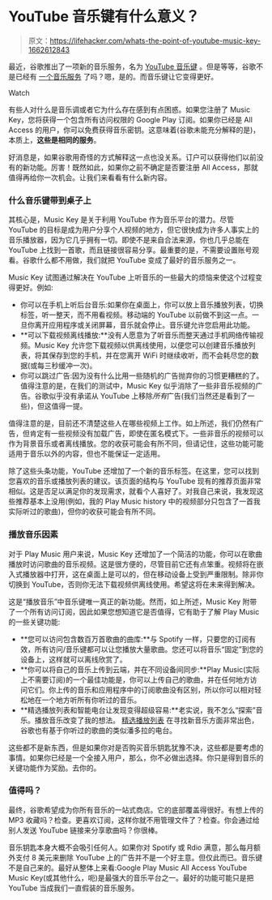 # YouTube 音乐键有什么意义？

> 原文：<https://lifehacker.com/whats-the-point-of-youtube-music-key-1662612843>

最近，谷歌推出了一项新的音乐服务，名为 [YouTube 音乐键](https://www.youtube.com/musickey) 。但是等等，谷歌不是已经有 [一个音乐服务](https://lifehacker.com/google-music-all-access-should-it-be-your-new-streamin-506977460) 了吗？嗯，是的。而音乐键让它变得更好。

Watch

有些人对什么是音乐调或者它为什么存在感到有点困惑。如果您注册了 Music Key，您将获得一个包含所有访问权限的 Google Play 订阅。如果你已经是 All Access 的用户，你可以免费获得音乐密钥。这意味着(谷歌未能充分解释的是)，本质上，**这些是相同的服务**。

好消息是，如果谷歌用奇怪的方式解释这一点也没关系。订户可以获得他们以前没有的新功能。厉害！既然如此，如果你之前不确定是否要注册 All Access，那就值得再给你一次机会。让我们来看看有什么新内容。

### **什么音乐键带到桌子上**

其核心是，Music Key 是关于利用 YouTube 作为音乐平台的潜力。尽管 YouTube 的目标是成为用户分享个人视频的地方，但它很快成为许多人事实上的音乐播放器，因为它几乎拥有一切。即使不是来自合法来源，你也几乎总能在 YouTube 上找到一首歌，而且链接很容易分享。最重要的是，不需要设置账号观看。谷歌什么都不用做，我们就把 YouTube 变成了最好的音乐服务之一。

Music Key 试图通过解决在 YouTube 上听音乐的一些最大的烦恼来使这个过程变得更好。例如:

*   你可以在手机上听后台音乐:如果你在桌面上，你可以放上音乐播放列表，切换标签，听一整天，而不用看视频。移动端的 YouTube 以前做不到这一点。一旦你离开应用程序或关闭屏幕，音乐就会停止。音乐键允许您启用此功能。
*   **可以下载视频离线播放:**没有人愿意为了听音乐而整天通过手机网络传输视频。Music Key 允许您下载视频以供离线使用，以便您可以创建音乐播放列表，将其保存到您的手机，并在您离开 WiFi 时继续收听，而不会耗尽您的数据(或每三秒缓冲一次)。
*   你可以跳过广告:因为没有什么比用一些随机的广告抛弃你的习惯更糟糕的了。值得注意的是，在我们的测试中，Music Key 似乎消除了一些非音乐视频的广告。谷歌似乎没有承诺从 YouTube 上移除*所有*广告(我们当然还是看到了一些)，但这值得一提。

值得注意的是，目前还不清楚这些人在哪些视频上工作。如上所述，我们仍然有广告，但肯定有一些视频没有加载广告，即使在匿名模式下。一些非音乐的视频可以作为背景音乐或者离线播放。您的收获可能会有所不同，但请记住，这些功能可能适用于音乐以外的内容，但也不能保证一定适用。

除了这些头条功能，YouTube 还增加了一个新的音乐标签。在这里，您可以找到您喜欢的音乐或播放列表的建议。该页面的结构与 YouTube 现有的推荐页面非常相似。这是否足以满足你的发现需求，就看个人喜好了。对我自己来说，我发现这些推荐基本上没用(例如，我的 Play Music history 中的视频部分只包含了一首我实际听过的歌曲)，但你的收获可能会有所不同。

### **播放音乐因素**

对于 Play Music 用户来说，Music Key 还增加了一个简洁的功能，你可以在歌曲播放时访问歌曲的音乐视频。这是很方便的，尽管目前它还有点笨重。视频将在嵌入式播放器中打开，这在桌面上是可以的，但在移动设备上受到严重限制。除非你切换到 YouTube，否则你无法下载视频供离线使用。希望这将在未来得到解决。

这是“播放音乐”中音乐键唯一真正的新功能。然而，如上所述，Music Key 附带了一个所有访问订阅，因此如果您想知道它是否值得，它有助于了解 Play Music 的一些关键功能:

*   **您可以访问包含数百万首歌曲的曲库:**与 Spotify 一样，只要您的订阅有效，所有访问/音乐键都可以让您播放大量歌曲。您还可以将音乐“固定”到您的设备上，这样就可以离线欣赏了。
*   **你可以将自己的音乐上传到云端，并在不同设备间同步:**Play Music(实际上不需要订阅)的一个最佳功能是，你可以上传自己的歌曲，并在任何地方访问它们。你上传的音乐和应用程序中的订阅歌曲没有区别，所以你可以相对轻松地在一个地方听所有你听过的音乐。
*   **精选播放列表和智能电台让发现变得超级容易:**老实说，我不怎么“探索”音乐。播放音乐改变了我的想法。 [精选播放列表](http://lifehacker.com/google-play-music-gets-curated-playlists-updated-inter-1648911361) 在寻找新音乐方面非常出色，谷歌也有基于你听过的歌曲的类似潘多拉的电台。

这些都不是新东西，但是如果你对是否购买音乐钥匙犹豫不决，这些都是要考虑的事情。如果你已经是一个全接入用户，那么，你不必做出选择。你只是得到音乐的关键功能作为奖励。去你的。

### **值得吗？**

最终，谷歌希望成为你所有音乐的一站式商店。它的底部覆盖得很好。有想上传的 MP3 收藏吗？检查。更喜欢订阅，这样你就不用管理文件了？检查。你会通过给别人发送 YouTube 链接来分享歌曲吗？你很棒。

音乐钥匙本身大概不会吸引任何人。如果你对 Spotify 或 Rdio 满意，那么每月额外支付 8 美元来删除 YouTube 上的广告并不是一个好主意。但仅此而已。音乐键不是自己来的。最好从整体上来看:Google Play Music All Access YouTube Music Key(或其他什么，呃)是最强大的音乐平台之一。最好的功能可能只是把 YouTube 当成我们一直假装的音乐服务。